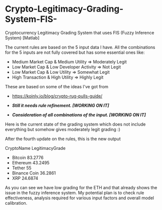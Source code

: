 # Crypto-Legitimacy-Grading-System-FIS-
Cryptocurrency Legitimacy Grading System that uses FIS (Fuzzy Inference System) [Matlab]

The current rules are based on the 5 input data I have. All the combinations for the 5 inputs are not fully covered but has some essential ones like:
- Medium Market Cap & Medium Utility => Moderately Legit
- Low Market Cap & Low Developer Activity => Not Legit
- Low Market Cap & Low Utility => Somewhat Legit
- High Transaction & High Utility => Highly Legit

These are based on some of the ideas I've got from 
- https://koinly.io/blog/crypto-rug-pulls-guide/

- ***Still it needs rule refinement. [WORKING ON IT]***
- ***Consideration of all combinations of the input. [WORKING ON IT]***

Here is the current state of the grading system which does not include everything but somehow gives moderately legit grading :)

After the fourth update on the rules, this is the new output

CryptoName   LegitimacyGrade
 - Bitcoin    	        83.2776
 - Ethereum	    43.2495
 - Tether	            55
 - Binance Coin  36.2861
 - XRP					24.6874

As you can see we have low grading for the ETH and that already shows the issue in the fuzzy inference system. 
My potential plan is to check rule effectiveness, analysis required for various input factors and overall model calibration.

